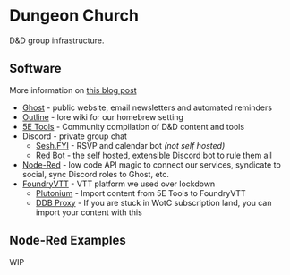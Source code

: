 # Dungeon Church
D&D group infrastructure.

## Software
More information on [this blog post](https://www.dungeon.church/dungeon-church-software-stack)

- [Ghost](https://ghost.org/) - public website, email newsletters and automated reminders
- [Outline](https://www.getoutline.com/) - lore wiki for our homebrew setting
- [5E Tools](https://github.com/Jafner/5etools-docker) - Community compilation of D&D content and tools
- Discord - private group chat
    - [Sesh.FYI](https://sesh.fyi/) - RSVP and calendar bot *(not self hosted)*
    - [Red Bot](https://github.com/Cog-Creators/Red-DiscordBot) - the self hosted, extensible Discord bot to rule them all
- [Node-Red](https://nodered.org/) - low code API magic to connect our services, syndicate to social, sync Discord roles to Ghost, etc.
- [FoundryVTT](https://foundryvtt.com/) - VTT platform we used over lockdown
    - [Plutonium](https://5e.tools/plutonium.html) - Import content from 5E Tools to FoundryVTT
    - [DDB Proxy](https://github.com/MrPrimate/ddb-proxy) - If you are stuck in WotC subscription land, you can import your content with this

## Node-Red Examples

WIP
